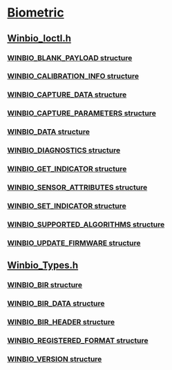 # [Biometric](index.md)
## [Winbio_Ioctl.h](../winbio_ioctl/index.md)
### [WINBIO_BLANK_PAYLOAD structure](../winbio_ioctl/ns-winbio-ioctl--winbio-blank-payload.md)
### [WINBIO_CALIBRATION_INFO structure](../winbio_ioctl/ns-winbio-ioctl--winbio-calibration-info.md)
### [WINBIO_CAPTURE_DATA structure](../winbio_ioctl/ns-winbio-ioctl--winbio-capture-data.md)
### [WINBIO_CAPTURE_PARAMETERS structure](../winbio_ioctl/ns-winbio-ioctl--winbio-capture-parameters.md)
### [WINBIO_DATA structure](../winbio_ioctl/ns-winbio-ioctl--winbio-data.md)
### [WINBIO_DIAGNOSTICS structure](../winbio_ioctl/ns-winbio-ioctl--winbio-diagnostics.md)
### [WINBIO_GET_INDICATOR structure](../winbio_ioctl/ns-winbio-ioctl--winbio-get-indicator.md)
### [WINBIO_SENSOR_ATTRIBUTES structure](../winbio_ioctl/ns-winbio-ioctl--winbio-sensor-attributes.md)
### [WINBIO_SET_INDICATOR structure](../winbio_ioctl/ns-winbio-ioctl--winbio-set-indicator.md)
### [WINBIO_SUPPORTED_ALGORITHMS structure](../winbio_ioctl/ns-winbio-ioctl--winbio-supported-algorithms.md)
### [WINBIO_UPDATE_FIRMWARE structure](../winbio_ioctl/ns-winbio-ioctl--winbio-update-firmware.md)
## [Winbio_Types.h](../winbio_types/index.md)
### [WINBIO_BIR structure](../winbio_types/ns-winbio-types--winbio-bir.md)
### [WINBIO_BIR_DATA structure](../winbio_types/ns-winbio-types--winbio-bir-data.md)
### [WINBIO_BIR_HEADER structure](../winbio_types/ns-winbio-types--winbio-bir-header.md)
### [WINBIO_REGISTERED_FORMAT structure](../winbio_types/ns-winbio-types--winbio-registered-format.md)
### [WINBIO_VERSION structure](../winbio_types/ns-winbio-types--winbio-version.md)
